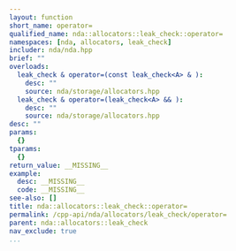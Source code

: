 ```yaml
---
layout: function
short_name: operator=
qualified_name: nda::allocators::leak_check::operator=
namespaces: [nda, allocators, leak_check]
includer: nda/nda.hpp
brief: ""
overloads:
  leak_check & operator=(const leak_check<A> & ):
    desc: ""
    source: nda/storage/allocators.hpp
  leak_check & operator=(leak_check<A> && ):
    desc: ""
    source: nda/storage/allocators.hpp
desc: ""
params:
  {}
tparams:
  {}
return_value: __MISSING__
example:
  desc: __MISSING__
  code: __MISSING__
see-also: []
title: nda::allocators::leak_check::operator=
permalink: /cpp-api/nda/allocators/leak_check/operator=
parent: nda::allocators::leak_check
nav_exclude: true
...
```


